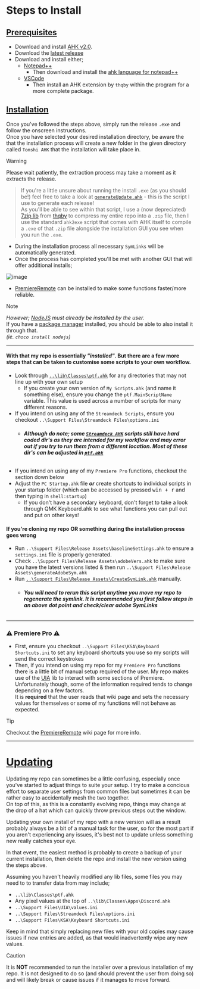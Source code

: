 # Steps to Install

## <u>Prerequisites</u>
- Download and install [AHK v2.0](https://www.autohotkey.com/v2/).
- Download the [latest release](https://github.com/Tomshiii/ahk/releases)
- Download and install either;
   - [Notepad++](https://notepad-plus-plus.org/downloads/)
     - Then download and install the [ahk language for notepad++](https://www.autohotkey.com/boards/viewtopic.php?t=50)
   - [VSCode](https://code.visualstudio.com/)
     - Then install an AHK extension by `thqby` within the program for a more complete package.

## <u>Installation</u>
Once you've followed the steps above, simply run the release `.exe` and follow the onscreen instructions.  
Once you have selected your desired installation directory, be aware the that the installation process will create a new folder in the given directory called `Tomshi AHK` that the installation will take place in.
> [!Warning]
> Please wait patiently, the extraction process may take a moment as it extracts the release.

> If you're a little unsure about running the install `.exe` (as you should be!) feel free to take a look at [`generateUpdate.ahk`](https://github.com/Tomshiii/ahk/blob/main/Support%20Files/Release%20Assets/generateUpdate.ahk) - this is the script I use to generate each release!  
> As you'll be able to see within that script, I use a (now depreciated) [7zip lib](https://github.com/thqby/ahk2_lib/blob/b2c3d1025527cb68b92cd8642b6312a06890fb03/7Zip/SevenZip.ahk) from [thqby](https://github.com/thqby) to compress my entire repo into a `.zip` file, then I use the standard `ahk2exe` script that comes with AHK itself to compile a `.exe` of that `.zip` file alongside the installation GUI you see when you run the `.exe`.
- During the installation process all necessary `SymLinks` will be automatically generated.
- Once the process has completed you'll be met with another GUI that will offer additional installs;

![image](https://github.com/Tomshiii/ahk/assets/53557479/66132612-443b-47a7-957b-cda87af99f35)

- [PremiereRemote](https://github.com/Tomshiii/ahk/wiki/PremiereRemote) can be installed to make some functions faster/more reliable.
>[!Note]
> *However; [NodeJS](https://nodejs.org/en) must already be installed by the user.*  
> If you have a [package manager](https://github.com/Tomshiii/ahk/wiki/Install-Package-Manager) installed, you should be able to also install it through that.  
> *(ie. `choco install nodejs`)*

***
#### With that my repo is essentially *"installed"*. But there are a few more steps that can be taken to customise some scripts to your own workflow.
- Look through [`..\lib\Classes\ptf.ahk`](https://github.com/Tomshiii/ahk/blob/main/lib/Classes/ptf.ahk) for any directories that may not line up with your own setup
    - If you create your own version of `My Scripts.ahk` (and name it something else), ensure you change the `ptf.MainScriptName` variable. This value is used across a number of scripts for many different reasons.
- If you intend on using any of the `Streamdeck Scripts`, ensure you checkout `..\Support Files\Streamdeck Files\options.ini`
    - ###### **_Although do note; some [`Streamdeck AHK`](https://github.com/Tomshiii/ahk/tree/main/Streamdeck%20AHK) scripts still have hard coded dir's as they are intended for my workflow and may error out if you try to run them from a different location. Most of these dir's can be adjusted in [`ptf.ahk`](https://github.com/Tomshiii/ahk/tree/main/lib/Classes/ptf.ahk)_**
- If you intend on using any of my `Premiere Pro` functions, checkout the section down below
- Adjust the `PC Startup.ahk` file ***or*** create shortcuts to individual scripts in your startup folder (which can be accessed by pressed <kbd>win + r</kbd> and then typing in `shell:startup`)
    - If you don't have a secondary keyboard, don't forget to take a look through QMK Keyboard.ahk to see what functions you can pull out and put on other keys!

#### If you're cloning my repo **OR** something during the installation process goes wrong
- Run `..\Support Files\Release Assets\baselineSettings.ahk` to ensure a `settings.ini` file is properly generated.
- Check `..\Support Files\Release Assets\adobeVers.ahk` to make sure you have the latest versions listed & then run `..\Support Files\Release Assets\generateAdobeSym.ahk`
- Run [`..\Support Files\Release Assets\CreateSymLink.ahk`](https://github.com/Tomshiii/ahk/wiki/CreateSymLink.ahk) manually.
    - ###### **_You will need to rerun this script anytime you move my repo to regenerate the symlink. It is recommended you first follow steps in an above dot point and check/clear adobe SymLinks_**

***
### ⚠️ Premiere Pro ⚠️
- First, ensure you checkout `..\Support Files\KSA\Keyboard Shortcuts.ini` to set any keyboard shortcuts you use so my scripts will send the correct keystrokes
- Then, if you intend on using my repo for my `Premiere Pro` functions there is a little bit of manual setup required of the user. My repo makes use of the [UIA](https://github.com/Tomshiii/ahk/wiki/UIA) lib to interact with some sections of Premiere. Unfortunately though, some of the information required tends to change depending on a few factors.  
It is **required** that the user reads that wiki page and sets the necessary values for themselves or some of my functions will not behave as expected.
> [!Tip]
> Checkout the [PremiereRemote](https://github.com/Tomshiii/ahk/wiki/PremiereRemote) wiki page for more info.

***

# <u>Updating</u>
Updating my repo can sometimes be a little confusing, especially once you've started to adjust things to suite your setup. I try to make a concious effort to separate user settings from common files but sometimes it can be rather easy to accidentally mesh the two together.  
On top of this, as this is a constantly evolving repo, things may change at the drop of a hat which can quickly throw previous steps out the window.

Updating your own install of my repo with a new version will as a result probably always be a bit of a manual task for the user, so for the most part if you aren't experiencing any issues, it's best not to update unless something new really catches your eye.

In that event, the easiest method is probably to create a backup of your current installation, then delete the repo and install the new version using the steps above.

Assuming you haven't heavily modified any lib files, some files you may need to to transfer data from may include;
- `..\lib\Classes\ptf.ahk`
- Any pixel values at the top of `..\lib\Classes\Apps\Discord.ahk`
- `..\Support Files\UIA\values.ini`
- `..\Support Files\Streamdeck Files\options.ini`
- `..\Support Files\KSA\Keyboard Shortcuts.ini`

Keep in mind that simply replacing new files with your old copies may cause issues if new entries are added, as that would inadvertently wipe any new values.

> [!Caution]
> It is **NOT** recommended to run the installer over a previous installation of my repo. It is not designed to do so (and should prevent the user from doing so) and will likely break or cause issues if it manages to move forward.